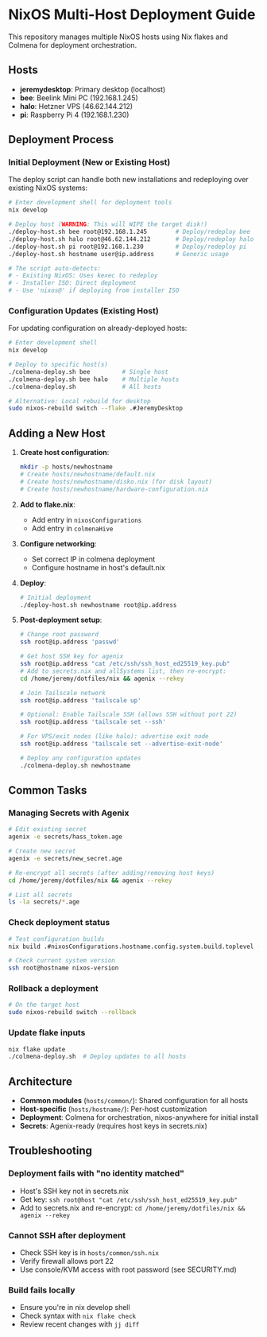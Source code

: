 # NixOS Multi-Host Deployment Guide

This repository manages multiple NixOS hosts using Nix flakes and Colmena for deployment orchestration.

## Hosts

- **jeremydesktop**: Primary desktop (localhost)
- **bee**: Beelink Mini PC (192.168.1.245)
- **halo**: Hetzner VPS (46.62.144.212)
- **pi**: Raspberry Pi 4 (192.168.1.230)

## Deployment Process

### Initial Deployment (New or Existing Host)

The deploy script can handle both new installations and redeploying over existing NixOS systems:

```bash
# Enter development shell for deployment tools
nix develop

# Deploy host (WARNING: This will WIPE the target disk!)
./deploy-host.sh bee root@192.168.1.245        # Deploy/redeploy bee
./deploy-host.sh halo root@46.62.144.212       # Deploy/redeploy halo  
./deploy-host.sh pi root@192.168.1.230         # Deploy/redeploy pi
./deploy-host.sh hostname user@ip.address      # Generic usage

# The script auto-detects:
# - Existing NixOS: Uses kexec to redeploy
# - Installer ISO: Direct deployment
# - Use 'nixos@' if deploying from installer ISO
```

### Configuration Updates (Existing Host)

For updating configuration on already-deployed hosts:

```bash
# Enter development shell
nix develop

# Deploy to specific host(s)
./colmena-deploy.sh bee         # Single host
./colmena-deploy.sh bee halo    # Multiple hosts
./colmena-deploy.sh             # All hosts

# Alternative: Local rebuild for desktop
sudo nixos-rebuild switch --flake .#JeremyDesktop
```

## Adding a New Host

1. **Create host configuration**:
   ```bash
   mkdir -p hosts/newhostname
   # Create hosts/newhostname/default.nix
   # Create hosts/newhostname/disko.nix (for disk layout)
   # Create hosts/newhostname/hardware-configuration.nix
   ```

2. **Add to flake.nix**:
   - Add entry in `nixosConfigurations`
   - Add entry in `colmenaHive`

3. **Configure networking**:
   - Set correct IP in colmena deployment
   - Configure hostname in host's default.nix

4. **Deploy**:
   ```bash
   # Initial deployment
   ./deploy-host.sh newhostname root@ip.address
   ```

5. **Post-deployment setup**:
   ```bash
   # Change root password
   ssh root@ip.address 'passwd'
   
   # Get host SSH key for agenix
   ssh root@ip.address "cat /etc/ssh/ssh_host_ed25519_key.pub"
   # Add to secrets.nix and allSystems list, then re-encrypt:
   cd /home/jeremy/dotfiles/nix && agenix --rekey
   
   # Join Tailscale network
   ssh root@ip.address 'tailscale up'
   
   # Optional: Enable Tailscale SSH (allows SSH without port 22)
   ssh root@ip.address 'tailscale set --ssh'
   
   # For VPS/exit nodes (like halo): advertise exit node
   ssh root@ip.address 'tailscale set --advertise-exit-node'
   
   # Deploy any configuration updates
   ./colmena-deploy.sh newhostname
   ```

## Common Tasks

### Managing Secrets with Agenix
```bash
# Edit existing secret
agenix -e secrets/hass_token.age

# Create new secret
agenix -e secrets/new_secret.age

# Re-encrypt all secrets (after adding/removing host keys)
cd /home/jeremy/dotfiles/nix && agenix --rekey

# List all secrets
ls -la secrets/*.age
```

### Check deployment status
```bash
# Test configuration builds
nix build .#nixosConfigurations.hostname.config.system.build.toplevel --dry-run

# Check current system version
ssh root@hostname nixos-version
```

### Rollback a deployment
```bash
# On the target host
sudo nixos-rebuild switch --rollback
```

### Update flake inputs
```bash
nix flake update
./colmena-deploy.sh  # Deploy updates to all hosts
```

## Architecture

- **Common modules** (`hosts/common/`): Shared configuration for all hosts
- **Host-specific** (`hosts/hostname/`): Per-host customization
- **Deployment**: Colmena for orchestration, nixos-anywhere for initial install
- **Secrets**: Agenix-ready (requires host keys in secrets.nix)

## Troubleshooting

### Deployment fails with "no identity matched"
- Host's SSH key not in secrets.nix
- Get key: `ssh root@host "cat /etc/ssh/ssh_host_ed25519_key.pub"`
- Add to secrets.nix and re-encrypt: `cd /home/jeremy/dotfiles/nix && agenix --rekey`

### Cannot SSH after deployment
- Check SSH key is in `hosts/common/ssh.nix`
- Verify firewall allows port 22
- Use console/KVM access with root password (see SECURITY.md)

### Build fails locally
- Ensure you're in nix develop shell
- Check syntax with `nix flake check`
- Review recent changes with `jj diff`